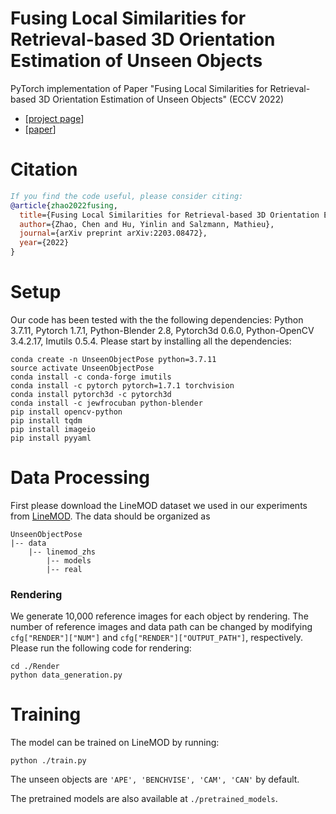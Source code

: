 # Fusing Local Similarities for Retrieval-based 3D Orientation Estimation of Unseen Objects
PyTorch implementation of Paper "Fusing Local Similarities for Retrieval-based 3D Orientation Estimation of Unseen Objects" (ECCV 2022)
* [[project page](https://sailor-z.github.io/projects/Unseen_Object_Pose.html)]
* [[paper](https://arxiv.org/abs/2203.08472)]

# Citation
```bibtex
If you find the code useful, please consider citing:
@article{zhao2022fusing,
  title={Fusing Local Similarities for Retrieval-based 3D Orientation Estimation of Unseen Objects},
  author={Zhao, Chen and Hu, Yinlin and Salzmann, Mathieu},
  journal={arXiv preprint arXiv:2203.08472},
  year={2022}
}
```
# Setup
Our code has been tested with the the following dependencies: Python 3.7.11, Pytorch 1.7.1, Python-Blender 2.8, Pytorch3d 0.6.0, Python-OpenCV 3.4.2.17, Imutils 0.5.4. Please start by installing all the dependencies:

    conda create -n UnseenObjectPose python=3.7.11
    source activate UnseenObjectPose
    conda install -c conda-forge imutils
    conda install -c pytorch pytorch=1.7.1 torchvision
    conda install pytorch3d -c pytorch3d
    conda install -c jewfrocuban python-blender
    pip install opencv-python
    pip install tqdm
    pip install imageio
    pip install pyyaml

# Data Processing
First please download the LineMOD dataset we used in our experiments from [LineMOD](https://u.pcloud.link/publink/show?code=XZrVD8VZCwypoMMPVA5QF0WeevE3SyyaeR07). The data should be organized as

    UnseenObjectPose
    |-- data
        |-- linemod_zhs
            |-- models
            |-- real

### Rendering
We generate 10,000 reference images for each object by rendering. The number of reference images and data path can be changed by modifying ```cfg["RENDER"]["NUM"]``` and ```cfg["RENDER"]["OUTPUT_PATH"]```, respectively. Please run the following code for rendering:

    cd ./Render
    python data_generation.py

# Training

The model can be trained on LineMOD by running:

    python ./train.py

The unseen objects are ```'APE', 'BENCHVISE', 'CAM', 'CAN'``` by default.

The pretrained models are also available at ```./pretrained_models```.
